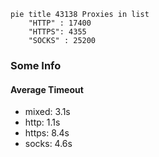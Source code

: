 
```mermaid
pie title 43138 Proxies in list
    "HTTP" : 17400
    "HTTPS": 4355
    "SOCKS" : 25200
```

### Some Info
#### Average Timeout

- mixed: 3.1s
- http: 1.1s
- https: 8.4s
- socks: 4.6s